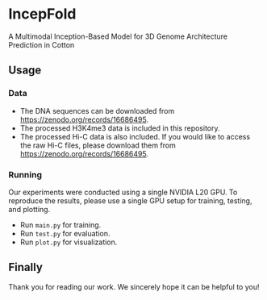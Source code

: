 # IncepFold

A Multimodal Inception-Based Model for 3D Genome Architecture Prediction in Cotton

## Usage

### Data

- The DNA sequences can be downloaded from https://zenodo.org/records/16686495.
- The processed H3K4me3 data is included in this repository.
- The processed Hi-C data is also included. If you would like to access the raw Hi-C files, please download them from https://zenodo.org/records/16686495.

### Running

Our experiments were conducted using a single NVIDIA L20 GPU. To reproduce the results, please use a single GPU setup for training, testing, and plotting.

- Run `main.py` for training.
- Run `test.py` for evaluation.
- Run `plot.py` for visualization.

## Finally

Thank you for reading our work. We sincerely hope it can be helpful to you!